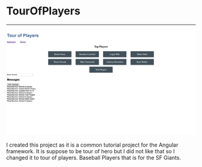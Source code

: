 # TourOfPlayers
---
![Alt text](https://raw.githubusercontent.com/TextuarySolid45/private-repo-readmes/main/images/tour-of-players.png)

I created this project as it is a common tutorial project for the Angular framework. It is suppose to be tour of hero but I did not like that so I changed it to tour of players. Baseball Players that is for the SF Giants. 